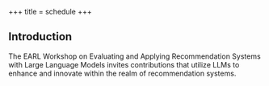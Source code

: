 +++
title = schedule
+++

## Introduction

The EARL Workshop on Evaluating and Applying Recommendation Systems with Large Language Models invites contributions that utilize LLMs to enhance and innovate within the realm of recommendation systems.









